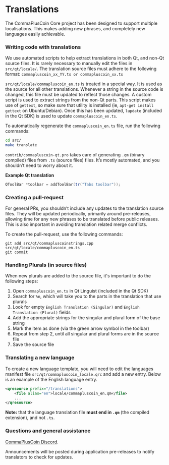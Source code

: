 Translations
============

The CommaPlusCoin Core project has been designed to support multiple localisations. This makes adding new phrases, and completely new languages easily achievable.

### Writing code with translations
We use automated scripts to help extract translations in both Qt, and non-Qt source files. It is rarely necessary to manually edit the files in `src/qt/locale/`. The translation source files must adhere to the following format:
`commapluscoin_xx_YY.ts or commapluscoin_xx.ts`

`src/qt/locale/commapluscoin_en.ts` is treated in a special way. It is used as the source for all other translations. Whenever a string in the source code is changed, this file must be updated to reflect those changes. A custom script is used to extract strings from the non-Qt parts. This script makes use of `gettext`, so make sure that utility is installed (ie, `apt-get install gettext` on Ubuntu/Debian). Once this has been updated, `lupdate` (included in the Qt SDK) is used to update `commapluscoin_en.ts`.

To automatically regenerate the `commapluscoin_en.ts` file, run the following commands:
```sh
cd src/
make translate
```

`contrib/commapluscoin-qt.pro` takes care of generating `.qm` (binary compiled) files from `.ts` (source files) files. It’s mostly automated, and you shouldn’t need to worry about it.

**Example Qt translation**
```cpp
QToolBar *toolbar = addToolBar(tr("Tabs toolbar"));
```

### Creating a pull-request
For general PRs, you shouldn’t include any updates to the translation source files. They will be updated periodically, primarily around pre-releases, allowing time for any new phrases to be translated before public releases. This is also important in avoiding translation related merge conflicts.

To create the pull-request, use the following commands:
```
git add src/qt/commapluscoinstrings.cpp src/qt/locale/commapluscoin_en.ts
git commit
```

### Handling Plurals (in source files)
When new plurals are added to the source file, it's important to do the following steps:

1. Open `commapluscoin_en.ts` in Qt Linguist (included in the Qt SDK)
2. Search for `%n`, which will take you to the parts in the translation that use plurals
3. Look for empty `English Translation (Singular)` and `English Translation (Plural)` fields
4. Add the appropriate strings for the singular and plural form of the base string
5. Mark the item as done (via the green arrow symbol in the toolbar)
6. Repeat from step 2, until all singular and plural forms are in the source file
7. Save the source file

### Translating a new language
To create a new language template, you will need to edit the languages manifest file `src/qt/commapluscoin_locale.qrc` and add a new entry. Below is an example of the English language entry.

```xml
<qresource prefix="/translations">
    <file alias="en">locale/commapluscoin_en.qm</file>
    ...
</qresource>
```

**Note:** that the language translation file **must end in `.qm`** (the compiled extension), and not `.ts`.

### Questions and general assistance
[CommaPlusCoin Discord](https://discord.gg/9nzt37V).

Announcements will be posted during application pre-releases to notify translators to check for updates.
